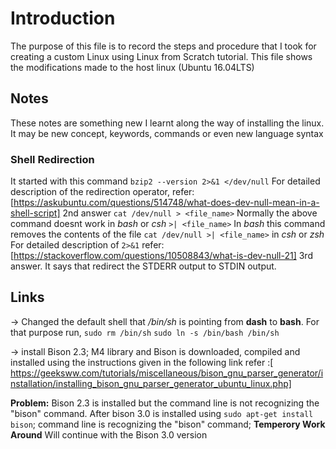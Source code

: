 # Introduction
The purpose of this file is to record the steps and procedure that I took for creating a custom Linux using Linux from Scratch tutorial. This file shows the modifications made to the host linux (Ubuntu 16.04LTS)

## Notes
These notes are something new I learnt along the way of installing the linux. It may be new concept, keywords, commands or even new language syntax

### Shell Redirection
It started with this command `bzip2 --version 2>&1 </dev/null`
For detailed description of the redirection operator, refer:[https://askubuntu.com/questions/514748/what-does-dev-null-mean-in-a-shell-script] 2nd answer
`cat /dev/null > <file_name>` Normally the above command doesnt work in _bash_ or _csh_
`>| <file_name>` In _bash_ this command removes the contents of the file
`cat /dev/null >| <file_name>` in _csh_ or _zsh_
For detailed description of
`2>&1` refer:[https://stackoverflow.com/questions/10508843/what-is-dev-null-21] 3rd answer.
It says that redirect the STDERR output to STDIN output.   

## Links

-> Changed the default shell that _/bin/sh_ is pointing from **dash** to **bash**. For that purpose run,
`sudo rm /bin/sh`
`sudo ln -s /bin/bash /bin/sh`

-> install Bison 2.3; M4 library and Bison is downloaded, compiled and installed using the instructions given in the following link
refer :[ https://geeksww.com/tutorials/miscellaneous/bison_gnu_parser_generator/installation/installing_bison_gnu_parser_generator_ubuntu_linux.php]

**Problem:** Bison 2.3 is installed but the command line is not recognizing the "bison" command. After bison 3.0 is installed using `sudo apt-get install bison`; command line is recognizing the "bison" command;
**Temperory Work Around** Will continue with the Bison 3.0 version
